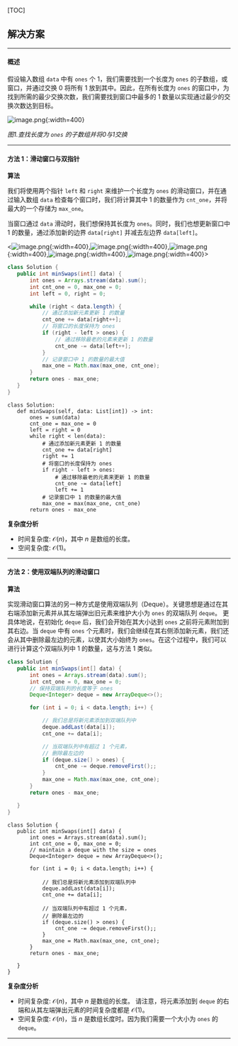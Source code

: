 [TOC] 

 ## 解决方案

---

 #### 概述 

 假设输入数组 `data` 中有 `ones` 个 1，我们需要找到一个长度为 `ones` 的子数组，或窗口，并通过交换 0 将所有 1 放到其中。因此，在所有长度为 `ones` 的窗口中，为找到所需的最少交换次数，我们需要找到窗口中最多的 1 数量以实现通过最少的交换次数达到目标。 

 ![image.png](https://pic.leetcode.cn/1691987236-HVRpnk-image.png){:width=400}

 *图1.查找长度为 `ones` 的子数组并将0与1交换* 


---

 #### 方法 1：滑动窗口与双指针 

 **算法** 

 我们将使用两个指针 `left` 和 `right` 来维护一个长度为 `ones` 的滑动窗口，并在通过输入数组 `data` 检查每个窗口时，我们将计算其中 1 的数量作为 `cnt_one`，并将最大的一个存储为 `max_one`。 

 当窗口通过 `data` 滑动时，我们想保持其长度为 `ones`。同时，我们也想更新窗口中 1 的数量，通过添加新的边界 `data[right]` 并减去左边界 `data[left]`。 

 <![image.png](https://pic.leetcode.cn/1691992100-wZYoqn-image.png){:width=400},![image.png](https://pic.leetcode.cn/1691992110-IzLVSL-image.png){:width=400},![image.png](https://pic.leetcode.cn/1691992114-KIyMYA-image.png){:width=400},![image.png](https://pic.leetcode.cn/1691992117-wpCbhW-image.png){:width=400},![image.png](https://pic.leetcode.cn/1691992120-TWoVNx-image.png){:width=400}>

 ```Java [slu1]
 class Solution {
    public int minSwaps(int[] data) {
        int ones = Arrays.stream(data).sum();
        int cnt_one = 0, max_one = 0;
        int left = 0, right = 0;

        while (right < data.length) {
            // 通过添加新元素更新 1 的数量
            cnt_one += data[right++];
            // 将窗口的长度保持为 ones
            if (right - left > ones) {
                // 通过移除最老的元素来更新 1 的数量
                cnt_one -= data[left++];
            }
            // 记录窗口中 1 的数量的最大值
            max_one = Math.max(max_one, cnt_one);
        }
        return ones - max_one;
    }
}
 ```

 ```Python3 [slu1]
 class Solution:
    def minSwaps(self, data: List[int]) -> int:
        ones = sum(data)
        cnt_one = max_one = 0
        left = right = 0
        while right < len(data):
            # 通过添加新元素更新 1 的数量
            cnt_one += data[right]
            right += 1
            # 将窗口的长度保持为 ones
            if right - left > ones:
                # 通过移除最老的元素来更新 1 的数量
                cnt_one -= data[left]
                left += 1
            # 记录窗口中 1 的数量的最大值
            max_one = max(max_one, cnt_one)
        return ones - max_one
 ```

 **复杂度分析** 

 * 时间复杂度: $\mathcal{O}(n)$，其中 $n$ 是数组的长度。 
 * 空间复杂度: $\mathcal{O}(1)$。

---

 #### 方法 2：使用双端队列的滑动窗口 

 **算法** 

 实现滑动窗口算法的另一种方式是使用双端队列（Deque）。关键思想是通过在其右端添加新元素并从其左端弹出旧元素来维护大小为 `ones` 的双端队列 `deque`。 
 更具体地说，在初始化 `deque` 后，我们会开始在其大小达到 `ones` 之前将元素附加到其右边。当 `deque` 中有 `ones` 个元素时，我们会继续在其右侧添加新元素，我们还会从其中删除最左边的元素，以使其大小始终为 `ones`。在这个过程中，我们可以进行计算这个双端队列中 1 的数量，这与方法 1 类似。 

 ```Java [slu2]
 class Solution {
    public int minSwaps(int[] data) {
        int ones = Arrays.stream(data).sum();
        int cnt_one = 0, max_one = 0;
        // 保持双端队列的长度等于 ones
        Deque<Integer> deque = new ArrayDeque<>();

        for (int i = 0; i < data.length; i++) {

            // 我们总是将新元素添加到双端队列中
            deque.addLast(data[i]);
            cnt_one += data[i];

            // 当双端队列中有超过 1 个元素，
            // 删除最左边的
            if (deque.size() > ones) {
                cnt_one -= deque.removeFirst();;
            }
            max_one = Math.max(max_one, cnt_one);
        }
        return ones - max_one;

    }
}
 ```

 ```Python3 [slu2]
 class Solution {
    public int minSwaps(int[] data) {
        int ones = Arrays.stream(data).sum();
        int cnt_one = 0, max_one = 0;
        // maintain a deque with the size = ones
        Deque<Integer> deque = new ArrayDeque<>();

        for (int i = 0; i < data.length; i++) {

            // 我们总是将新元素添加到双端队列中
            deque.addLast(data[i]);
            cnt_one += data[i];

            // 当双端队列中有超过 1 个元素，
            // 删除最左边的
            if (deque.size() > ones) {
                cnt_one -= deque.removeFirst();;
            }
            max_one = Math.max(max_one, cnt_one);
        }
        return ones - max_one;

    }
}
 ```

 **复杂度分析** 

 * 时间复杂度: $\mathcal{O}(n)$，其中 $n$ 是数组的长度。 请注意，将元素添加到 `deque` 的右端和从其左端弹出元素的时间复杂度都是 $\mathcal{O}(1)$。
 * 空间复杂度: $\mathcal{O}(n)$，当 $n$ 是数组长度时。因为我们需要一个大小为 `ones` 的 `deque`。

---